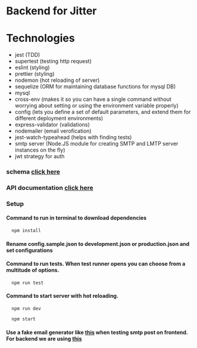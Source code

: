 # Backend for Jitter

# Technologies

- jest (TDD)
- supertest (testing http request)
- eslint (styling)
- prettier (styling)
- nodemon (hot reloading of server)
- sequelize (ORM for maintaining database functions for mysql DB)
- mysql
- cross-env (makes it so you can have a single command without worrying about setting or using the environment variable properly)
- config (lets you define a set of default parameters, and extend them for different deployment environments)
- express-validator (validations)
- nodemailer (email verofication)
- jest-watch-typeahead (helps with finding tests)
- smtp server (Node.JS module for creating SMTP and LMTP server instances on the fly)
- jwt strategy for auth



### schema [click here](https://dbdiagram.io/d/5fb86c243a78976d7b7ccee3)
### API documentation [click here](https://documenter.getpostman.com/view/5563667/Tz5iALbT#intro)





### Setup

#### Command to run in terminal to download dependencies
```console
  npm install 
```
#### Rename config.sample.json to development.json or production.json and set configurations

#### Command to run tests. When test runner opens you can choose from a multitude of options. 
```console
  npm run test
```
#### Command to start server with hot reloading.  
```development
  npm run dev
```
```production
  npm start
```
#### Use a fake email generator like [this](https://temp-mail.org/en/) when testing smtp post on frontend. For backend we are using [this](https://ethereal.email/)
